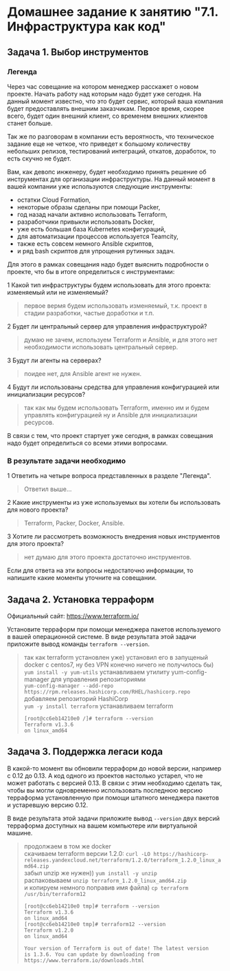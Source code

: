 # Домашнее задание к занятию "7.1. Инфраструктура как код"

## Задача 1. Выбор инструментов

### Легенда

Через час совещание на котором менеджер расскажет о новом проекте. Начать работу над которым надо будет уже сегодня.
На данный момент известно, что это будет сервис, который ваша компания будет предоставлять внешним заказчикам.
Первое время, скорее всего, будет один внешний клиент, со временем внешних клиентов станет больше.

Так же по разговорам в компании есть вероятность, что техническое задание еще не четкое, что приведет к большому
количеству небольших релизов, тестирований интеграций, откатов, доработок, то есть скучно не будет.  

Вам, как девопс инженеру, будет необходимо принять решение об инструментах для организации инфраструктуры.
На данный момент в вашей компании уже используются следующие инструменты:

- остатки Сloud Formation,
- некоторые образы сделаны при помощи Packer,
- год назад начали активно использовать Terraform,
- разработчики привыкли использовать Docker,
- уже есть большая база Kubernetes конфигураций,
- для автоматизации процессов используется Teamcity,
- также есть совсем немного Ansible скриптов,
- и ряд bash скриптов для упрощения рутинных задач.  

Для этого в рамках совещания надо будет выяснить подробности о проекте, что бы в итоге определиться с инструментами:

1 Какой тип инфраструктуры будем использовать для этого проекта: изменяемый или не изменяемый?

> первое вермя будем использовать изменяемый, т.к. проект в стадии разработки, частые доработки и т.п.

2 Будет ли центральный сервер для управления инфраструктурой?

> думаю не зачем, используем Terraform и Ansible, и для этого нет необходимости использовать центральный сервер.

3 Будут ли агенты на серверах?

> поидее нет, для Ansible агент не нужен.

4 Будут ли использованы средства для управления конфигурацией или инициализации ресурсов?

> так как мы будем использовать Terraform, именно им и будем управлять конфигурацией ну и Ansible для инициализации ресурсов.

В связи с тем, что проект стартует уже сегодня, в рамках совещания надо будет определиться со всеми этими вопросами.

### В результате задачи необходимо

1 Ответить на четыре вопроса представленных в разделе "Легенда".

> Ответил выше...

2 Какие инструменты из уже используемых вы хотели бы использовать для нового проекта?

> Terraform, Packer, Docker, Ansible.

3 Хотите ли рассмотреть возможность внедрения новых инструментов для этого проекта?

> нет думаю для этого проекта достаточно инструментов.  

Если для ответа на эти вопросы недостаточно информации, то напишите какие моменты уточните на совещании.

## Задача 2. Установка терраформ

Официальный сайт: <https://www.terraform.io/>

Установите терраформ при помощи менеджера пакетов используемого в вашей операционной системе.
В виде результата этой задачи приложите вывод команды `terraform --version`.

> так как terraform установлен уже) установил его в запущеный docker с centos7, ну без VPN конечно ничего не получилось бы)  
> `yum install -y yum-utils` устанавливаем утилиту yum-config-manager для управления репозиториями  
> `yum-config-manager --add-repo https://rpm.releases.hashicorp.com/RHEL/hashicorp.repo` добавляем репозиторий HashiCorp  
> `yum -y install terraform` устанавливаем terraform  
>
> ```shell
> [root@cc6eb14210e0 /]# terraform --version
> Terraform v1.3.6
> on linux_amd64
>

## Задача 3. Поддержка легаси кода

В какой-то момент вы обновили терраформ до новой версии, например с 0.12 до 0.13.
А код одного из проектов настолько устарел, что не может работать с версией 0.13.
В связи с этим необходимо сделать так, чтобы вы могли одновременно использовать последнюю версию терраформа установленную при помощи
штатного менеджера пакетов и устаревшую версию 0.12.

В виде результата этой задачи приложите вывод `--version` двух версий терраформа доступных на вашем компьютере или виртуальной машине.

> продолжаем в том же docker  
> скачиваем terraform версии 1.2.0: `curl -LO https://hashicorp-releases.yandexcloud.net/terraform/1.2.0/terraform_1.2.0_linux_amd64.zip`  
> забыл unzip же нужен)) `yum install -y unzip`  
> распаковываем `unzip terraform_1.2.0_linux_amd64.zip`  
> и копируем немного поправив имя файла) `cp terraform /usr/bin/terraform12`  
>
> ```shell
> [root@cc6eb14210e0 tmp]# terraform --version
> Terraform v1.3.6
> on linux_amd64
> [root@cc6eb14210e0 tmp]# terraform12 --version
> Terraform v1.2.0
> on linux_amd64
> 
> Your version of Terraform is out of date! The latest version
> is 1.3.6. You can update by downloading from https://www.terraform.io/downloads.html
> ```
